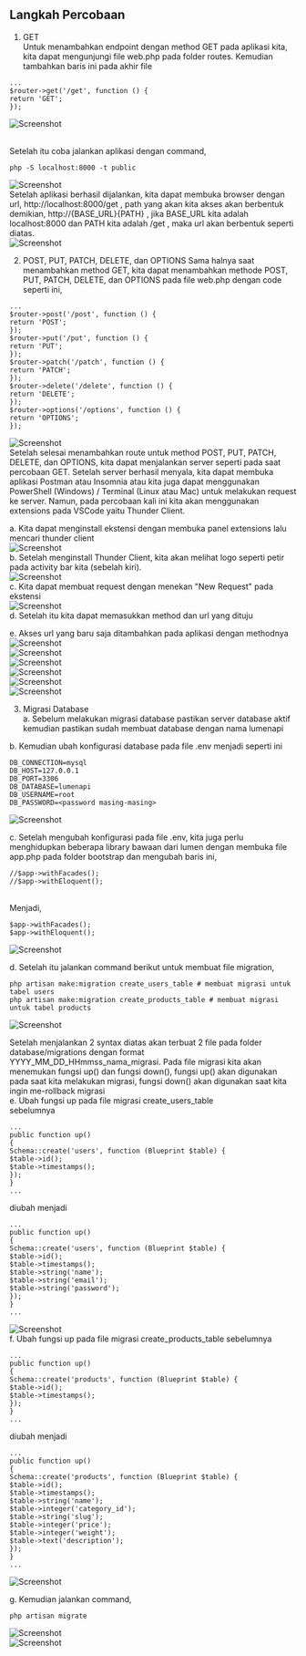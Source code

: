 ## Langkah Percobaan 
1. GET <br>
Untuk menambahkan endpoint dengan method GET pada aplikasi kita, kita dapat mengunjungi file web.php pada folder routes. Kemudian tambahkan baris ini pada akhir file <br>

```
...
$router->get('/get', function () {
return 'GET';
});
```
 ![Screenshot](../Screenshot4/2.png) <br>

<br>
Setelah itu coba jalankan aplikasi dengan command,<br>

```
php -S localhost:8000 -t public
```
![Screenshot](../Screenshot4/3.png) <br>
Setelah aplikasi berhasil dijalankan, kita dapat membuka browser dengan url,
http://localhost:8000/get , path yang akan kita akses akan berbentuk demikian,
http://{BASE_URL}{PATH} , jika BASE_URL kita adalah localhost:8000 dan PATH kita
adalah /get , maka url akan berbentuk seperti diatas. 
<br>
![Screenshot](../Screenshot4/1.png) <br>

2. POST, PUT, PATCH, DELETE, dan OPTIONS
Sama halnya saat menambahkan method GET, kita dapat menambahkan methode
POST, PUT, PATCH, DELETE, dan OPTIONS pada file web.php dengan code seperti
ini, <br>

```
...
$router->post('/post', function () {
return 'POST';
});
$router->put('/put', function () {
return 'PUT';
});
$router->patch('/patch', function () {
return 'PATCH';
});
$router->delete('/delete', function () {
return 'DELETE';
});
$router->options('/options', function () {
return 'OPTIONS';
});
```

![Screenshot](../Screenshot4/4.png) 
<br>
Setelah selesai menambahkan route untuk method POST, PUT, PATCH, DELETE, dan
OPTIONS, kita dapat menjalankan server seperti pada saat percobaan GET. Setelah
server berhasil menyala, kita dapat membuka aplikasi Postman atau Insomnia atau kita
juga dapat menggunakan PowerShell (Windows) / Terminal (Linux atau Mac) untuk
melakukan request ke server. Namun, pada percobaan kali ini kita akan menggunakan
extensions pada VSCode yaitu Thunder Client. <br>

a. Kita dapat menginstall ekstensi dengan membuka panel extensions lalu mencari
thunder client <br>
![Screenshot](../Screenshot4/5.png) <br>
b. Setelah menginstall Thunder Client, kita akan melihat logo seperti petir pada
activity bar kita (sebelah kiri). <br>
![Screenshot](../Screenshot4/8.png) <br>
c. Kita dapat membuat request dengan menekan "New Request" pada ekstensi <br>
![Screenshot](../Screenshot4/7.png) <br>
d. Setelah itu kita dapat memasukkan method dan url yang dituju <br>

e. Akses url yang baru saja ditambahkan pada aplikasi dengan methodnya <br>
![Screenshot](../Screenshot4/9.png) <br>
![Screenshot](../Screenshot4/10.png) <br>
![Screenshot](../Screenshot4/11.png) <br>
![Screenshot](../Screenshot4/12.png) <br>
![Screenshot](../Screenshot4/13.png) <br>
![Screenshot](../Screenshot4/14.png) <br>

3. Migrasi Database <br>
a. Sebelum melakukan migrasi database pastikan server database aktif kemudian
pastikan sudah membuat database dengan nama lumenapi <br>

b. Kemudian ubah konfigurasi database pada file .env menjadi seperti ini <br>

```
DB_CONNECTION=mysql
DB_HOST=127.0.0.1
DB_PORT=3306
DB_DATABASE=lumenapi
DB_USERNAME=root
DB_PASSWORD=<password masing-masing>
```
![Screenshot](../Screenshot4/16.png) <br>

c. Setelah mengubah konfigurasi pada file .env, kita juga perlu menghidupkan
beberapa library bawaan dari lumen dengan membuka file app.php pada folder
bootstrap dan mengubah baris ini, <br>

```
//$app->withFacades();
//$app->withEloquent();
```
<br>
Menjadi, <br>

```
$app->withFacades();
$app->withEloquent();
```
![Screenshot](../Screenshot4/15.png) <br>

d. Setelah itu jalankan command berikut untuk membuat file migration, <br>
```
php artisan make:migration create_users_table # membuat migrasi untuk tabel users
php artisan make:migration create_products_table # membuat migrasi untuk tabel products
```
![Screenshot](../Screenshot4/19.png) <br>

Setelah menjalankan 2 syntax diatas akan terbuat 2 file pada folder
database/migrations dengan format YYYY_MM_DD_HHmmss_nama_migrasi. Pada
file migrasi kita akan menemukan fungsi up() dan fungsi down(), fungsi up() akan
digunakan pada saat kita melakukan migrasi, fungsi down() akan digunakan saat
kita ingin me-rollback migrasi <br>
e. Ubah fungsi up pada file migrasi create_users_table <br>
sebelumnya
```
...
public function up()
{
Schema::create('users', function (Blueprint $table) {
$table->id();
$table->timestamps();
});
}
...
```
diubah menjadi
```
...
public function up()
{
Schema::create('users', function (Blueprint $table) {
$table->id();
$table->timestamps();
$table->string('name');
$table->string('email');
$table->string('password');
});
}
...
```

![Screenshot](../Screenshot4/18.png) <br>
f. Ubah fungsi up pada file migrasi create_products_table sebelumnya <br>
```
...
public function up()
{
Schema::create('products', function (Blueprint $table) {
$table->id();
$table->timestamps();
});
}
...
```
 diubah menjadi <br>
```
...
public function up()
{
Schema::create('products', function (Blueprint $table) {
$table->id();
$table->timestamps(); 
$table->string('name');
$table->integer('category_id');
$table->string('slug');
$table->integer('price');
$table->integer('weight');
$table->text('description');
});
}
...
```

![Screenshot](../Screenshot4/17.png) <br>

g. Kemudian jalankan command, <br>

```
php artisan migrate
```
![Screenshot](../Screenshot4/20.png) <br>
![Screenshot](../Screenshot4/21.png) <br>
